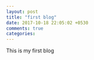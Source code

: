```yaml
---
layout: post
title: "first blog"
date: 2017-10-18 22:05:02 +0530
comments: true
categories: 
---
```

This is my first blog


